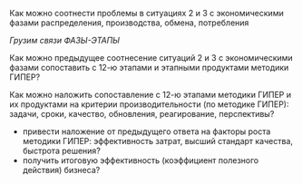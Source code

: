 Как можно соотнести проблемы в ситуациях 2 и 3 с экономическими фазами распределения, производства, обмена, потребления

_Грузим связи ФАЗЫ-ЭТАПЫ_

Как можно предыдущее соотнесение ситуаций 2 и 3 с экономическими фазами сопоставить с 12-ю этапами и этапными продуктами методики ГИПЕР?


Как можно наложить сопоставление с 12-ю этапами методики ГИПЕР и их продуктами на критерии производительности (по методике ГИПЕР): задачи, сроки, качество, обновления, реагирование, перспективы?

- привести наложение от предыдущего ответа на факторы роста методики ГИПЕР: эффективность затрат, высший стандарт качества, быстрота решения?
- получить итоговую эффективность (коэффициент полезного действия) бизнеса?